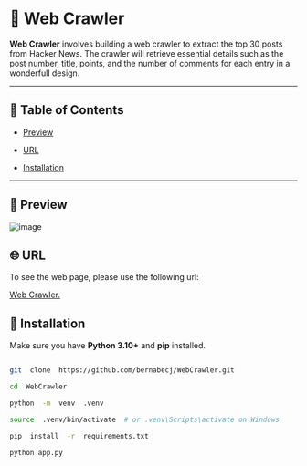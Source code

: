 # 🐍 Web Crawler

**Web Crawler** involves building a web crawler to extract the top 30 posts from Hacker News. The crawler will retrieve essential details such as the post number, title, points, and the number of comments for each entry in a wonderfull design.

---

## 🧭 Table of Contents

-   [Preview](#preview)

-   [URL](#URL)

-   [Installation](#installation)

---

## 🎨 Preview

![image](https://github.com/user-attachments/assets/54a2ffbf-93c7-4ffb-b27e-42f4579361c0)

## 🌐 URL

To see the web page, please use the following url:

[Web Crawler.](http://35.227.33.24:5200)

## 🚀 Installation

Make sure you have **Python 3.10+** and **pip** installed.

```bash

git  clone  https://github.com/bernabecj/WebCrawler.git

cd  WebCrawler

python  -m  venv  .venv

source  .venv/bin/activate  # or .venv\Scripts\activate on Windows

pip  install  -r  requirements.txt

python app.py
```
